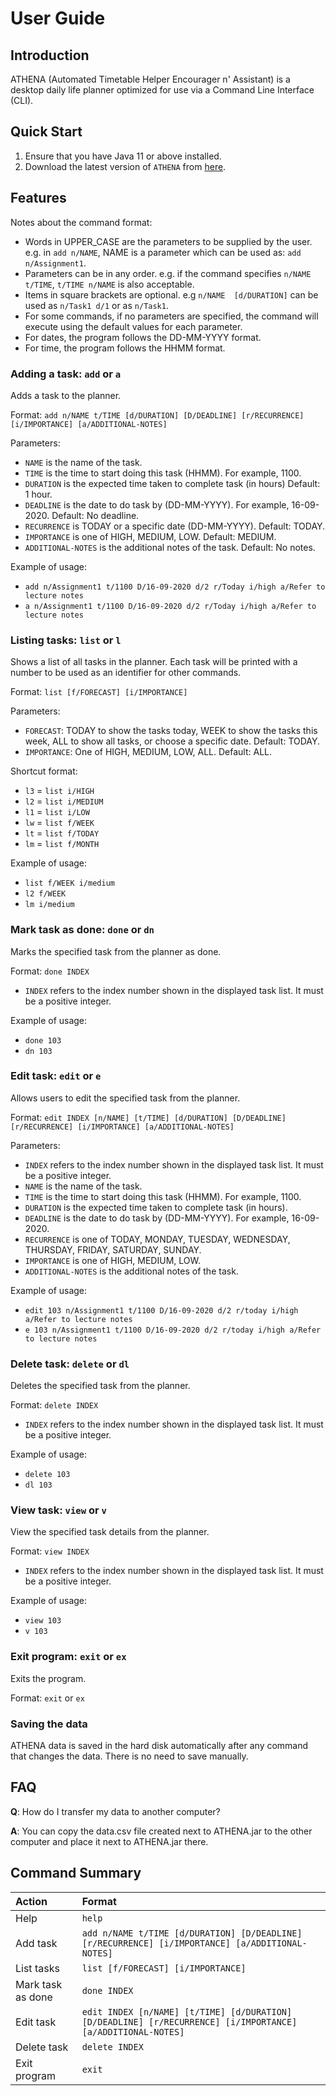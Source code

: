 # User Guide

## Introduction

ATHENA (Automated Timetable Helper Encourager n' Assistant) is a desktop daily life planner optimized for use via a Command Line Interface (CLI).

## Quick Start

1. Ensure that you have Java 11 or above installed.
2. Download the latest version of `ATHENA` from [here](https://github.com/AY2021S1-CS2113T-W12-2/tp/releases).

## Features 
Notes about the command format:
* Words in UPPER_CASE are the parameters to be supplied by the user.
e.g. in `add n/NAME`, NAME is a parameter which can be used as: `add n/Assignment1`.
* Parameters can be in any order.
e.g. if the command specifies `n/NAME t/TIME`, `t/TIME n/NAME` is also acceptable.
* Items in square brackets are optional. e.g `n/NAME  [d/DURATION]` can be used as `n/Task1 d/1` or as `n/Task1`.
* For some commands, if no parameters are specified, the command will execute using the default values for each parameter.
* For dates, the program follows the DD-MM-YYYY format.
* For time, the program follows the HHMM format.

### Adding a task: `add` or `a`
Adds a task to the planner.

Format: `add n/NAME t/TIME [d/DURATION] [D/DEADLINE] [r/RECURRENCE] [i/IMPORTANCE] [a/ADDITIONAL-NOTES]`

Parameters:
* `NAME` is the name of the task.
* `TIME` is the time to start doing this task (HHMM). For example, 1100.
* `DURATION` is the expected time taken to complete task (in hours)
   Default: 1 hour.
* `DEADLINE` is the date to do task by (DD-MM-YYYY). For example, 16-09-2020.
   Default: No deadline.
* `RECURRENCE` is TODAY or a specific date (DD-MM-YYYY).
   Default: TODAY.
* `IMPORTANCE` is one of HIGH, MEDIUM, LOW.
   Default: MEDIUM.
* `ADDITIONAL-NOTES` is the additional notes of the task.
   Default: No notes.

Example of usage: 

* `add n/Assignment1 t/1100 D/16-09-2020 d/2 r/Today i/high a/Refer to lecture notes`
* `a n/Assignment1 t/1100 D/16-09-2020 d/2 r/Today i/high a/Refer to lecture notes`

### Listing tasks: `list` or `l`
Shows a list of all tasks in the planner. Each task will be printed with a number to be used as an identifier for other commands.

Format: `list [f/FORECAST] [i/IMPORTANCE]`

Parameters:
* `FORECAST`: TODAY to show the tasks today, WEEK to show the tasks this week, ALL to show all tasks, or choose a specific date. 
  Default: TODAY.
* `IMPORTANCE`: One of HIGH, MEDIUM, LOW, ALL. 
  Default: ALL.

Shortcut format:
* `l3` = `list i/HIGH`
* `l2` = `list i/MEDIUM`
* `l1` = `list i/LOW`
* `lw` = `list f/WEEK`
* `lt` = `list f/TODAY`
* `lm` = `list f/MONTH`
  
Example of usage: 

* `list f/WEEK i/medium`
* `l2 f/WEEK`
* `lm i/medium`

### Mark task as done: `done` or `dn`
Marks the specified task from the planner as done.

Format: `done INDEX`

* `INDEX` refers to the index number shown in the displayed task list. It must be a positive integer.

Example of usage: 

* `done 103`
* `dn 103` 

### Edit task: `edit` or `e`
Allows users to edit the specified task from the planner.

Format: `edit INDEX [n/NAME] [t/TIME] [d/DURATION] [D/DEADLINE] [r/RECURRENCE] [i/IMPORTANCE] [a/ADDITIONAL-NOTES]`

Parameters:
* `INDEX` refers to the index number shown in the displayed task list. It must be a positive integer.
* `NAME` is the name of the task.
* `TIME` is the time to start doing this task (HHMM). For example, 1100.
* `DURATION` is the expected time taken to complete task (in hours).
* `DEADLINE` is the date to do task by (DD-MM-YYYY). For example, 16-09-2020.
* `RECURRENCE` is one of TODAY, MONDAY, TUESDAY, WEDNESDAY, THURSDAY, FRIDAY, SATURDAY, SUNDAY.
* `IMPORTANCE` is one of HIGH, MEDIUM, LOW.
* `ADDITIONAL-NOTES` is the additional notes of the task.
   
Example of usage: 

* `edit 103 n/Assignment1 t/1100 D/16-09-2020 d/2 r/today i/high a/Refer to lecture notes`
* `e 103 n/Assignment1 t/1100 D/16-09-2020 d/2 r/today i/high a/Refer to lecture notes`

### Delete task: `delete` or `dl`
Deletes the specified task from the planner.

Format: `delete INDEX`

* `INDEX` refers to the index number shown in the displayed task list. It must be a positive integer.
 
Example of usage: 

* `delete 103`
* `dl 103`

### View task: `view` or `v`
View the specified task details from the planner.

Format: `view INDEX`

* `INDEX` refers to the index number shown in the displayed task list. It must be a positive integer.
 
Example of usage: 

* `view 103`
* `v 103`

### Exit program: `exit` or `ex`
Exits the program.

Format: `exit` or `ex`

### Saving the data
ATHENA data is saved in the hard disk automatically after any command that changes the data. There is no need to save manually.  
   
## FAQ

**Q**: How do I transfer my data to another computer? 

**A**: You can copy the data.csv file created next to ATHENA.jar to the other computer and place it next to ATHENA.jar there.

## Command Summary

| Action            | Format                                                                                            |
| :---              | :---                                                                                                        |
| Help              | `help`                                                                                                      |
| Add task          | `add n/NAME t/TIME [d/DURATION] [D/DEADLINE] [r/RECURRENCE] [i/IMPORTANCE] [a/ADDITIONAL-NOTES]`            |
| List tasks        | `list [f/FORECAST] [i/IMPORTANCE]`                                                                          |
| Mark task as done | `done INDEX`                                                                                                |
| Edit task         | `edit INDEX [n/NAME] [t/TIME] [d/DURATION] [D/DEADLINE] [r/RECURRENCE] [i/IMPORTANCE] [a/ADDITIONAL-NOTES]` |
| Delete task       | `delete INDEX`                                                                                              |
| Exit program      | `exit`                                                                                                      |